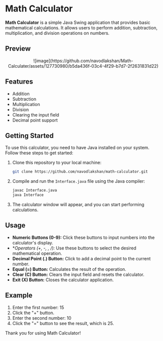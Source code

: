 # Math Calculator

**Math Calculator** is a simple Java Swing application that provides basic mathematical calculations. It allows users to perform addition, subtraction, multiplication, and division operations on numbers.

## Preview

<p align="center">![image](https://github.com/navodlakshan/Math-Calculater/assets/127730980/b5da436f-03c4-4f29-b7d7-2f2631831d22)</p>

## Features

- Addition
- Subtraction
- Multiplication
- Division
- Clearing the input field
- Decimal point support

## Getting Started

To use this calculator, you need to have Java installed on your system. Follow these steps to get started:

1. Clone this repository to your local machine:

   ```bash
   git clone https://github.com/navodlakshan/math-calculator.git
   ```

2. Compile and run the `Interface.java` file using the Java compiler:

   ```bash
   javac Interface.java
   java Interface
   ```

3. The calculator window will appear, and you can start performing calculations.

## Usage

- **Numeric Buttons (0-9):** Click these buttons to input numbers into the calculator's display.
- **Operators (+, -, *, /):** Use these buttons to select the desired mathematical operation.
- **Decimal Point (.) Button:** Click to add a decimal point to the current number.
- **Equal (=) Button:** Calculates the result of the operation.
- **Clear (C) Button:** Clears the input field and resets the calculator.
- **Exit (X) Button:** Closes the calculator application.

## Example

1. Enter the first number: 15
2. Click the "+" button.
3. Enter the second number: 10
4. Click the "=" button to see the result, which is 25.

Thank you for using Math Calculator!
